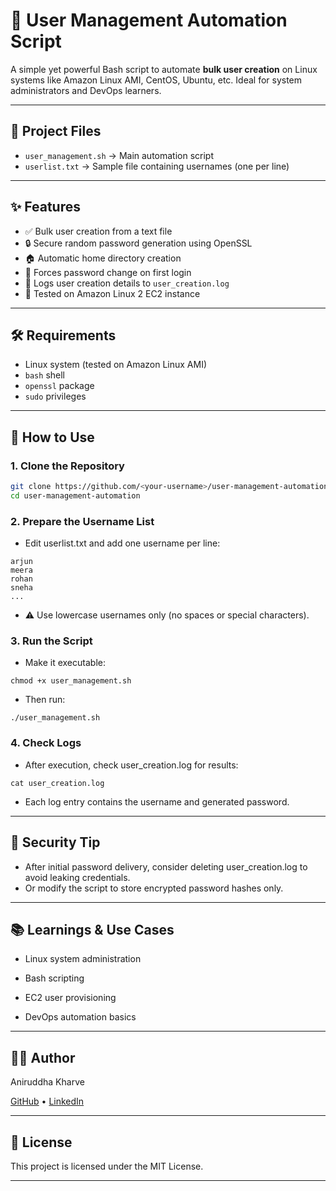 # 👥 User Management Automation Script

A simple yet powerful Bash script to automate **bulk user creation** on Linux systems like Amazon Linux AMI, CentOS, Ubuntu, etc. Ideal for system administrators and DevOps learners.

---

## 📂 Project Files

- `user_management.sh` → Main automation script
- `userlist.txt` → Sample file containing usernames (one per line)

---

## ✨ Features

- ✅ Bulk user creation from a text file
- 🔒 Secure random password generation using OpenSSL
- 🏠 Automatic home directory creation
- 🔄 Forces password change on first login
- 📝 Logs user creation details to `user_creation.log`
- 🐧 Tested on Amazon Linux 2 EC2 instance

---

## 🛠️ Requirements

- Linux system (tested on Amazon Linux AMI)
- `bash` shell
- `openssl` package
- `sudo` privileges

---

## 🚀 How to Use

### 1. Clone the Repository

```bash
git clone https://github.com/<your-username>/user-management-automation.git
cd user-management-automation
```

### 2. Prepare the Username List
- Edit userlist.txt and add one username per line:
```
arjun
meera
rohan
sneha
...
```
- ⚠️ Use lowercase usernames only (no spaces or special characters).

### 3. Run the Script
- Make it executable:
```
chmod +x user_management.sh
```
- Then run:
```
./user_management.sh
```

### 4. Check Logs
- After execution, check user_creation.log for results:
```
cat user_creation.log
```
- Each log entry contains the username and generated password.
---

## 🔐 Security Tip
- After initial password delivery, consider deleting user_creation.log to avoid leaking credentials.
- Or modify the script to store encrypted password hashes only.

---

## 📚 Learnings & Use Cases
- Linux system administration

- Bash scripting

- EC2 user provisioning

- DevOps automation basics
---

## 👨‍💻 Author

Aniruddha Kharve

[GitHub](https://github.com/Aniruddhakharve) • [LinkedIn](https://linkedin.com/in/aniruddhakharve)

---

## 📜 License

This project is licensed under the MIT License.

---
